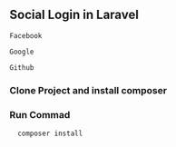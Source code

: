 ## Social Login in Laravel

```
Facebook
```

```
Google
```


```
Github
```

### Clone Project and install composer

### Run Commad

```
  composer install
```
